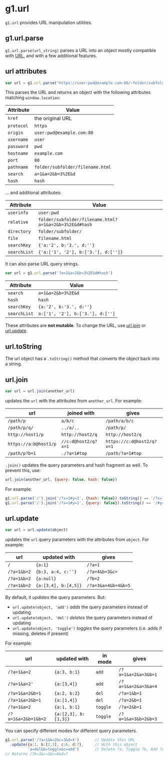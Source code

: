 # g1.url

`g1.url` provides URL manipulation utilities.

## g1.url.parse

`g1.url.parse(url_string)` parses a URL into an object mostly compatible with
[URL](https://developer.mozilla.org/en-US/docs/Web/API/URL), and with a few
additional features.

## url attributes

```js
var url = g1.url.parse("https://user:pwd@example.com:80/~folder/subfolder/filename.html?a=1&a=2&b=3%2E&d#hash")
```

This parses the URL and returns an object with the following attributes matching `window.location`:

| Attribute  | Value                              |
|------------|------------------------------------|
| `href`     | the original URL                   |
| `protocol` | `https`                            |
| `origin`   | `user:pwd@example.com:80`          |
| `username` | `user`                             |
| `password` | `pwd`                              |
| `hostname` | `example.com`                      |
| `port`     | `80`                               |
| `pathname` | `folder/subfolder/filename.html`   |
| `search`   | `a=1&a=2&b=3%2E&d`                 |
| `hash`     | `hash`                             |

... and additional attributes:

| Attribute    | Value                                                  |
|--------------|--------------------------------------------------------|
| `userinfo`   | `user:pwd`                                             |
| `relative`   | `folder/subfolder/filename.html?a=1&a=2&b=3%2E&d#hash` |
| `directory`  | `folder/subfolder/`                                    |
| `file`       | `filename.html`                                        |
| `searchKey`  | `{'a:'2', b:'3.', d:''}`                               |
| `searchList` | `{'a:['1', '2'], b:['3.'], d:['']}`                    |

It can also parse URL query strings.

```js
var url = g1.url.parse('?a=1&a=2&b=3%2E&d#hash')
```

| Attribute    | Value                            |
|--------------|----------------------------------|
| `search`     | `a=1&a=2&b=3%2E&d`               |
| `hash`       | `hash`                           |
| `searchKey`  | `{a:'2', b:'3.', d:''}`          |
| `searchList` | `a:['1', '2'], b:['3.'], d:['']` |

These attributes are **not mutable**. To change the URL, use
[url.join](#urljoin) or [url.update](#urlupdate).

## url.toString

The url object has a `.toString()` method that converts the object back into a
string.

## url.join

```js
var url = url.join(another_url)
```

updates the `url` with the attributes from `another_url`. For example:

| url                    | joined with          | gives                      |
|------------------------|----------------------|----------------------------|
| `/path/p`              | `a/b/c`              | `/path/a/b/c`              |
| `/path/p/q/`           | `../a/..`            | `/path/p/`                 |
| `http://host1/p`       | `http://host2/q`     | `http://host2/q`           |
| `https://a:b@host1/p`  | `//c:d@host2/q?x=1`  | `https://c:d@host2/q?x=1`  |
| `/path/p?b=1`          | `./?a=1#top`         | `/path/?a=1#top`           |

`.join()` updates the query parameters and hash fragment as well. To prevent this, use:

```js
url.join(another_url, {query: false, hash: false})
```

For example:

```js
g1.url.parse('/').join('/?x=1#y=1', {hash: false}).toString() == '/?x=1'
g1.url.parse('/').join('/?x=1#y=1', {query: false}).toString() == '/#y=1'
```


## url.update

```js
var url = url.update(object)
```

updates the `url` query parameters with the attributes from `object`. For example:

| url          | updated with         | gives                 |
|--------------|----------------------|-----------------------|
| `/`          | `{a:1}`              | `/?a=1`               |
| `/?a=1&b=2`  | `{b:3, a:4, c:''}`   | `/?a=4&b=3&c=`        |
| `/?a=1&b=2`  | `{a:null}`           | `/?b=2`               |
| `/?a=1&b=2`  | `{a:[3,4], b:[4,5]}` | `/?a=3&a=4&b=4&b=5`   |

By default, it *updates* the query parameters. But:

- `url.update(object, 'add')` *adds* the query parameters instead of updating
- `url.update(object, 'del')` *deletes* the query parameters instead of updating
- `url.update(object, 'toggle')` *toggles* the query parameters (i.e. adds if missing, deletes if present)

For example:

| url                 | updated with         | in mode             | gives                 |
|---------------------|----------------------|---------------------|-----------------------|
| `/?a=1&a=2`         | `{a:3, b:1}`         | `add`               | `/?a=1&a=2&a=3&b=1`   |
| `/?a=1&a=2'`        | `{a:[3,4]}`          | `add`               | `/?a=1&a=2&a=3&a=4`   |
| `/?a=1&a=2&b=1`     | `{a:2, b:2}`         | `del`               | `/?a=1&b=1`           |
| `/?a=1&a=2&b=1`     | `{a:[1,4]}`          | `del`               | `/?a=2&b=1`           |
| `/?a=1&a=2`         | `{a:1, b:1}`         | `toggle`            | `/?a=2&b=1`           |
| `/?a=1&a=2&b=1&b=2` | `{a:[2,3], b:[1,3]}` | `toggle`            | `/?a=1&a=3&b=2&b=3`   |

You can specify different modes for different query parameters.


```js
g1.url.parse('/?a=1&b=2&c=3&d=4')       // Update this URL
  .update({a:1, b:[2,3], c:6, d:7},     // With this object
          'a=del&b=toggle&c=add')       // Delete ?a, Toggle ?b, Add ?c, Update ?d
// Returns /?b=3&c=3&c=6&d=7
```
